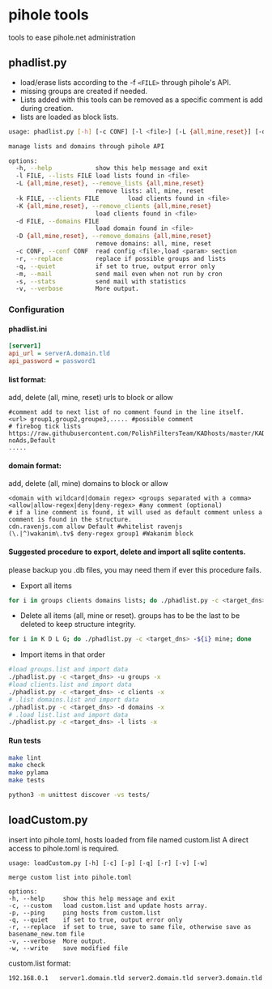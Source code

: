 # pihole tools
tools to ease pihole.net administration

## phadlist.py

* load/erase lists according to the -f `<FILE>` through pihole's API.
* missing groups are created if needed.
* Lists added with this tools can be removed as a specific comment is add during creation.
* lists are loaded as block lists.

```bash
usage: phadlist.py [-h] [-c CONF] [-l <file>] [-L {all,mine,reset}] [-d <file>] [-D {all,mine,reset}] [-k <file>] [-K <file>] [-r] [-q] [-m] [-s] [-v]

manage lists and domains through pihole API

options:
  -h, --help            show this help message and exit
  -l FILE, --lists FILE load lists found in <file>
  -L {all,mine,reset}, --remove_lists {all,mine,reset}
                        remove lists: all, mine, reset
  -k FILE, --clients FILE        load clients found in <file>
  -K {all,mine,reset}, --remove_clients {all,mine,reset}
                        load clients found in <file>
  -d FILE, --domains FILE
                        load domain found in <file>
  -D {all,mine,reset}, --remove_domains {all,mine,reset}
                        remove domains: all, mine, reset
  -c CONF, --conf CONF  read config <file>,load <param> section
  -r, --replace         replace if possible groups and lists
  -q, --quiet           if set to true, output error only
  -m, --mail            send mail even when not run by cron
  -s, --stats           send mail with statistics
  -v, --verbose         More output.
```

### Configuration
#### phadlist.ini
```ini
[server1]
api_url = serverA.domain.tld
api_password = password1
```

#### list format:
add, delete (all, mine, reset) urls to block or allow
```
#comment add to next list of no comment found in the line itself.
<url> group1,group2,groupe3,..... #possible comment
# firebog tick lists
https://raw.githubusercontent.com/PolishFiltersTeam/KADhosts/master/KADhosts.txt noAds,Default
.....
```

#### domain format:
add, delete (all, mine) domains to block or allow
```
<domain with wildcard|domain regex> <groups separated with a comma> <allow|allow-regex|deny|deny-regex> #any comment (optional)
# if a line comment is found, it will used as default comment unless a comment is found in the structure.
cdn.ravenjs.com allow Default #whitelist ravenjs
(\.|^)wakanim\.tv$ deny-regex group1 #Wakanim block
```

#### Suggested procedure to export, delete and import all sqlite contents.

please backup you .db files, you may need them if ever this procedure fails.

* Export all items
```bash
for i in groups clients domains lists; do ./phadlist.py -c <target_dns> -e ${i}; done 
```
* Delete all items (all, mine or reset). groups has to be the last to be deleted to keep structure integrity.
```bash
for i in K D L G; do ./phadlist.py -c <target_dns> -${i} mine; done 
```
* Import items in that order
```bash
#load groups.list and import data
./phadlist.py -c <target_dns> -u groups -x
#load clients.list and import data
./phadlist.py -c <target_dns> -c clients -x
# .list domains.list and import data
./phadlist.py -c <target_dns> -d domains -x
# .load list.list and import data
./phadlist.py -c <target_dns> -l lists -x
```
#### Run tests

```bash
make lint
make check
make pylama
make tests

python3 -m unittest discover -vs tests/
```

## loadCustom.py

insert into pihole.toml, hosts loaded from file named custom.list
A direct access to pihole.toml is required.

```
usage: loadCustom.py [-h] [-c] [-p] [-q] [-r] [-v] [-w]

merge custom list into pihole.toml

options:
-h, --help     show this help message and exit
-c, --custom   load custom.list and update hosts array.
-p, --ping     ping hosts from custom.list
-q, --quiet    if set to true, output error only
-r, --replace  if set to true, save to same file, otherwise save as basename_new.tom file
-v, --verbose  More output.
-w, --write    save modified file
```

custom.list format:
```bash
192.168.0.1   server1.domain.tld server2.domain.tld server3.domain.tld
```
